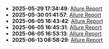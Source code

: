 - **2025-05-29 17:34:49**: [Allure Report](https://RahulPratice.github.io/WebDriverIo/)
- **2025-05-30 01:41:57**: [Allure Report](https://RahulPratice.github.io/WebDriverIo/)
- **2025-06-05 16:43:42**: [Allure Report](https://RahulPratice.github.io/WebDriverIo/)
- **2025-06-05 16:45:31**: [Allure Report](https://RahulPratice.github.io/WebDriverIo/)
- **2025-06-05 16:53:13**: [Allure Report](https://RahulPratice.github.io/WebDriverIo/)
- **2025-06-13 08:58:29**: [Allure Report](https://RahulPratice.github.io/WebDriverIo/)
